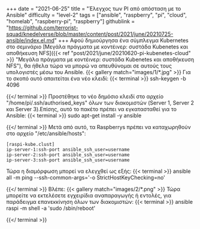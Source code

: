 +++
date = "2021-06-25"
title = "Έλεγχος των PI από απόσταση με το Ansible"
difficulty = "level-2"
tags = ["ansible", "raspberry", "pi", "cloud", "homelab", "raspberry-pi", "raspberry"]
githublink = "https://github.com/terrorist-squad/knedelverse/blob/master/content/post/2021/june/20210725-ansible/index.el.md"
+++
Αφού δημιούργησα ένα σύμπλεγμα Kubernetes στο σεμινάριο [Μεγάλα πράγματα με κοντέινερ: συστάδα Kubenetes και αποθήκευση NFS]({{< ref "post/2021/june/20210620-pi-kubenetes-cloud" >}} "Μεγάλα πράγματα με κοντέινερ: συστάδα Kubenetes και αποθήκευση NFS"), θα ήθελα τώρα να μπορώ να απευθύνομαι σε αυτούς τους υπολογιστές μέσω του Ansible.
{{< gallery match="images/1/*.jpg" >}}
Για το σκοπό αυτό απαιτείται ένα νέο κλειδί:
{{< terminal >}}
ssh-keygen -b 4096

{{</ terminal >}}
Προστέθηκε το νέο δημόσιο κλειδί στο αρχείο "/home/pi/.ssh/authorised_keys" όλων των διακομιστών (Server 1, Server 2 και Server 3).Επίσης, αυτό το πακέτο πρέπει να εγκατασταθεί για το Ansible:
{{< terminal >}}
sudo apt-get install -y ansible

{{</ terminal >}}
Μετά από αυτό, τα Raspberrys πρέπει να καταχωρηθούν στο αρχείο "/etc/ansible/hosts":
```
[raspi-kube.clust]
ip-server-1:ssh-port ansible_ssh_user=username 
ip-server-2:ssh-port ansible_ssh_user=username 
ip-server-3:ssh-port ansible_ssh_user=username 

```
Τώρα η διαμόρφωση μπορεί να ελεγχθεί ως εξής:
{{< terminal >}}
ansible all -m ping --ssh-common-args='-o StrictHostKeyChecking=no'

{{</ terminal >}}
Βλέπε:
{{< gallery match="images/2/*.png" >}}
Τώρα μπορείτε να εκτελέσετε εγχειρίδια αναπαραγωγής ή εντολές, για παράδειγμα επανεκκίνηση όλων των διακομιστών:
{{< terminal >}}
ansible raspi -m shell -a 'sudo /sbin/reboot'

{{</ terminal >}}
